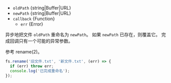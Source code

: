 <!-- YAML
added: v0.0.2
changes:
  - version: v10.0.0
    pr-url: https://github.com/nodejs/node/pull/12562
    description: The `callback` parameter is no longer optional. Not passing
                 it will throw a `TypeError` at runtime.
  - version: v7.6.0
    pr-url: https://github.com/nodejs/node/pull/10739
    description: The `oldPath` and `newPath` parameters can be WHATWG `URL`
                 objects using `file:` protocol. Support is currently still
                 *experimental*.
  - version: v7.0.0
    pr-url: https://github.com/nodejs/node/pull/7897
    description: The `callback` parameter is no longer optional. Not passing
                 it will emit a deprecation warning with id DEP0013.
-->

* `oldPath` {string|Buffer|URL}
* `newPath` {string|Buffer|URL}
* `callback` {Function}
  * `err` {Error}

异步地把文件 `oldPath` 重命名为 `newPath`。
如果 `newPath` 已存在，则覆盖它。
完成回调只有一个可能的异常参数。

参考 rename(2)。

```js
fs.rename('旧文件.txt', '新文件.txt', (err) => {
  if (err) throw err;
  console.log('已完成重命名');
});
```

